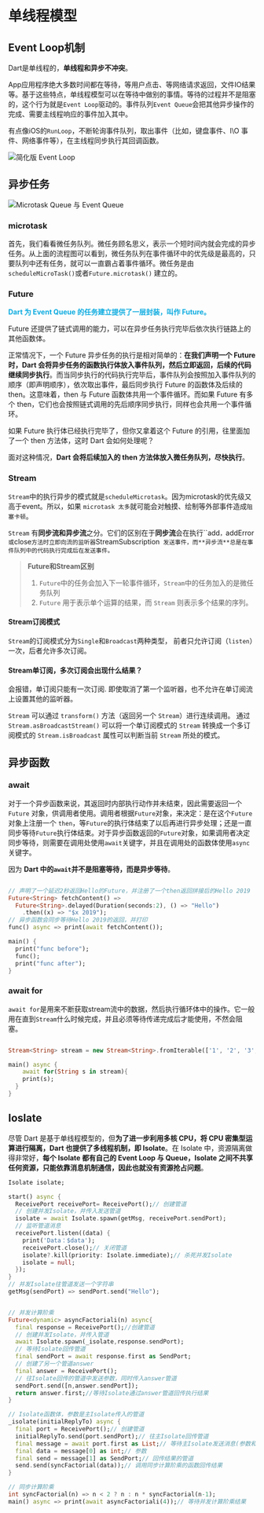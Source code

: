 # 单线程模型

## Event Loop机制

Dart是单线程的，**单线程和异步不冲突**。

App应用程序绝大多数时间都在等待，等用户点击、等网络请求返回，文件IO结果等。基于这些特点，单线程模型可以在等待中做别的事情。等待的过程并不是阻塞的，这个行为就是`Event Loop`驱动的。事件队列`Event Queue`会把其他异步操作的完成、需要主线程响应的事件加入其中。

有点像iOS的`RunLoop`，不断轮询事件队列，取出事件（比如，键盘事件、I\O 事件、网络事件等），在主线程同步执行其回调函数。



![简化版 Event Loop](https://raw.githubusercontent.com/zpfate/ImageService/master/uPic/1719902213899 "简化版 Event Loop")

## 异步任务

![Microtask Queue 与 Event Queue](https://raw.githubusercontent.com/zpfate/ImageService/master/uPic/1719903548321 "Microtask Queue 与 Event Queue")



### microtask

首先，我们看看微任务队列。微任务顾名思义，表示一个短时间内就会完成的异步任务。从上面的流程图可以看到，微任务队列在事件循环中的优先级是最高的，只要队列中还有任务，就可以一直霸占着事件循环。微任务是由 `scheduleMicroTask()`或者`Future.microtask()` 建立的。

### Future

**<font color=redaccent>Dart 为 Event Queue 的任务建立提供了一层封装，叫作 Future。</font>**

Future 还提供了链式调用的能力，可以在异步任务执行完毕后依次执行链路上的其他函数体。

正常情况下，一个 Future 异步任务的执行是相对简单的：**在我们声明一个 Future 时，Dart 会将异步任务的函数执行体放入事件队列，然后立即返回，后续的代码继续同步执行**。而当同步执行的代码执行完毕后，事件队列会按照加入事件队列的顺序（即声明顺序），依次取出事件，最后同步执行 Future 的函数体及后续的 then。这意味着，then 与 Future 函数体共用一个事件循环。而如果 Future 有多个 then，它们也会按照链式调用的先后顺序同步执行，同样也会共用一个事件循环。



如果 Future 执行体已经执行完毕了，但你又拿着这个 Future 的引用，往里面加了一个 then 方法体，这时 Dart 会如何处理呢？

面对这种情况，**Dart 会将后续加入的 then 方法体放入微任务队列，尽快执行**。

### Stream

`Stream`中的执行异步的模式就是`scheduleMicrotask`。因为microtask的优先级又高于event。所以，如果 `microtask 太多`就可能会对触摸、绘制等外部事件造成`阻塞卡顿`。

`Stream` 有**同步流和异步流**之分。它们的区别在于**同步流**会在执行``add`，`addError` 或 `close` 方法时立即向流的监听器 `StreamSubscription` 发送事件，而**异步流**总是在事件队列中的代码执行完成后在发送事件。`

>**Future和Stream区别**
>
>1. `Future`中的任务会加入下一轮事件循环，`Stream`中的任务加入的是微任务队列
>2. `Future` 用于表示单个运算的结果，而 `Stream` 则表示多个结果的序列。

#### Stream订阅模式

`Stream`的订阅模式分为`Single`和`Broadcast`两种类型， 前者只允许订阅（`listen`）一次，后者允许多次订阅。

#### Stream单订阅，多次订阅会出现什么结果？

会报错，单订阅只能有一次订阅.
即使取消了第一个监听器，也不允许在单订阅流上设置其他的监听器。

`Stream` 可以通过 `transform()` 方法（返回另一个 `Stream`）进行连续调用。
通过 `Stream.asBroadcastStream()` 可以将一个单订阅模式的 `Stream` 转换成一个多订阅模式的 `Stream.isBroadcast` 属性可以判断当前 `Stream` 所处的模式。

## 异步函数

### await

对于一个异步函数来说，其返回时内部执行动作并未结束，因此需要返回一个 `Future` 对象，供调用者使用。调用者根据`Future`对象，来决定：是在这个`Future`对象上注册一个 `then`，等`Future`的执行体结束了以后再进行异步处理；还是一直同步等待`Future`执行体结束。对于异步函数返回的`Future`对象，如果调用者决定同步等待，则需要在调用处使用`await`关键字，并且在调用处的函数体使用`async`关键字。

因为 **Dart 中的`await`并不是阻塞等待，而是异步等待**。

```dart

// 声明了一个延迟2秒返回Hello的Future，并注册了一个then返回拼接后的Hello 2019
Future<String> fetchContent() => 
  Future<String>.delayed(Duration(seconds:2), () => "Hello")
    .then((x) => "$x 2019");
// 异步函数会同步等待Hello 2019的返回，并打印
func() async => print(await fetchContent());

main() {
  print("func before");
  func();
  print("func after");
}

```

### await for

`await for`是用来不断获取stream流中的数据，然后执行循环体中的操作。它一般用在直到`Stream`什么时候完成，并且必须等待传递完成后才能使用，不然会阻塞。

```dart

Stream<String> stream = new Stream<String>.fromIterable(['1', '2', '3','4']);

main() async {
    await for(String s in stream){
    print(s);
  }
}
```



## Ioslate

尽管 Dart 是基于单线程模型的，但**为了进一步利用多核 CPU，将 CPU 密集型运算进行隔离，Dart 也提供了多线程机制，即 Isolate**。在 Isolate 中，资源隔离做得非常好，**每个 Isolate 都有自己的 Event Loop 与 Queue，Isolate 之间不共享任何资源，只能依靠消息机制通信，因此也就没有资源抢占问题**。

```dart
Isolate isolate;

start() async {
  ReceivePort receivePort= ReceivePort();// 创建管道
  // 创建并发Isolate，并传入发送管道
  isolate = await Isolate.spawn(getMsg, receivePort.sendPort);
  // 监听管道消息
  receivePort.listen((data) {
    print('Data：$data');
    receivePort.close();// 关闭管道
    isolate?.kill(priority: Isolate.immediate);// 杀死并发Isolate
    isolate = null;
  });
}
// 并发Isolate往管道发送一个字符串
getMsg(sendPort) => sendPort.send("Hello");
```

```dart

// 并发计算阶乘
Future<dynamic> asyncFactoriali(n) async{
  final response = ReceivePort();//创建管道
  // 创建并发Isolate，并传入管道
  await Isolate.spawn(_isolate,response.sendPort);
  // 等待Isolate回传管道
  final sendPort = await response.first as SendPort;
  // 创建了另一个管道answer
  final answer = ReceivePort();
  // 往Isolate回传的管道中发送参数，同时传入answer管道
  sendPort.send([n,answer.sendPort]);
  return answer.first;//等待Isolate通过answer管道回传执行结果
}

// Isolate函数体，参数是主Isolate传入的管道
_isolate(initialReplyTo) async {
  final port = ReceivePort();// 创建管道
  initialReplyTo.send(port.sendPort);// 往主Isolate回传管道
  final message = await port.first as List;// 等待主Isolate发送消息(参数和回传结果的管道)
  final data = message[0] as int;// 参数
  final send = message[1] as SendPort;// 回传结果的管道 
  send.send(syncFactorial(data));// 调用同步计算阶乘的函数回传结果
}

// 同步计算阶乘
int syncFactorial(n) => n < 2 ? n : n * syncFactorial(n-1);
main() async => print(await asyncFactoriali(4));// 等待并发计算阶乘结果

```



## 

